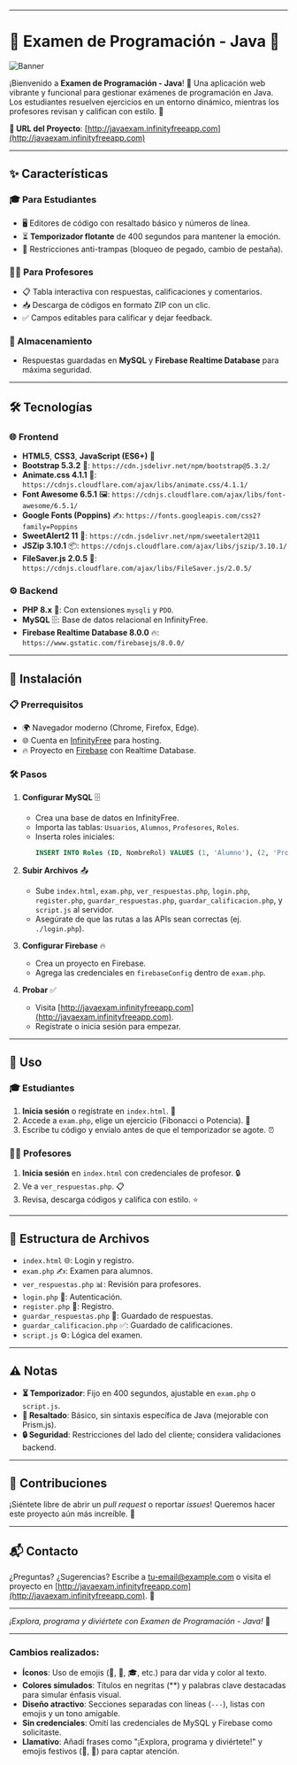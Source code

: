 
---

# 🌟 Examen de Programación - Java 🌟

![Banner](https://via.placeholder.com/800x200.png?text=Examen+de+Programación+-+Java) <!-- Reemplaza con un banner real si lo tienes -->

¡Bienvenido a **Examen de Programación - Java**! 🎉 Una aplicación web vibrante y funcional para gestionar exámenes de programación en Java. Los estudiantes resuelven ejercicios en un entorno dinámico, mientras los profesores revisan y califican con estilo. 🚀

**🔗 URL del Proyecto**: [http://javaexam.infinityfreeapp.com](http://javaexam.infinityfreeapp.com)

---

## ✨ Características

### 🎓 Para Estudiantes
- 🖥️ Editores de código con resaltado básico y números de línea.
- ⏳ **Temporizador flotante** de 400 segundos para mantener la emoción.
- 🚫 Restricciones anti-trampas (bloqueo de pegado, cambio de pestaña).

### 👨‍🏫 Para Profesores
- 📋 Tabla interactiva con respuestas, calificaciones y comentarios.
- 📥 Descarga de códigos en formato ZIP con un clic.
- ✅ Campos editables para calificar y dejar feedback.

### 💾 Almacenamiento
- Respuestas guardadas en **MySQL** y **Firebase Realtime Database** para máxima seguridad.

---

## 🛠️ Tecnologías

### 🌐 Frontend
- **HTML5**, **CSS3**, **JavaScript (ES6+)** 📝
- **Bootstrap 5.3.2** 🎨: `https://cdn.jsdelivr.net/npm/bootstrap@5.3.2/`
- **Animate.css 4.1.1** 🌟: `https://cdnjs.cloudflare.com/ajax/libs/animate.css/4.1.1/`
- **Font Awesome 6.5.1** 🖼️: `https://cdnjs.cloudflare.com/ajax/libs/font-awesome/6.5.1/`
- **Google Fonts (Poppins)** ✍️: `https://fonts.googleapis.com/css2?family=Poppins`
- **SweetAlert2 11** 🚨: `https://cdn.jsdelivr.net/npm/sweetalert2@11`
- **JSZip 3.10.1** 📦: `https://cdnjs.cloudflare.com/ajax/libs/jszip/3.10.1/`
- **FileSaver.js 2.0.5** 💾: `https://cdnjs.cloudflare.com/ajax/libs/FileSaver.js/2.0.5/`

### ⚙️ Backend
- **PHP 8.x** 🐘: Con extensiones `mysqli` y `PDO`.
- **MySQL** 🗄️: Base de datos relacional en InfinityFree.
- **Firebase Realtime Database 8.0.0** 🔥: `https://www.gstatic.com/firebasejs/8.0.0/`

---

## 🚀 Instalación

### 📋 Prerrequisitos
- 🌍 Navegador moderno (Chrome, Firefox, Edge).
- 🌐 Cuenta en [InfinityFree](https://infinityfree.net) para hosting.
- 🔥 Proyecto en [Firebase](https://firebase.google.com) con Realtime Database.

### 🛠️ Pasos
1. **Configurar MySQL** 🗄️
   - Crea una base de datos en InfinityFree.
   - Importa las tablas: `Usuarios`, `Alumnos`, `Profesores`, `Roles`.
   - Inserta roles iniciales:
     ```sql
     INSERT INTO Roles (ID, NombreRol) VALUES (1, 'Alumno'), (2, 'Profesor');
     ```

2. **Subir Archivos** 📤
   - Sube `index.html`, `exam.php`, `ver_respuestas.php`, `login.php`, `register.php`, `guardar_respuestas.php`, `guardar_calificacion.php`, y `script.js` al servidor.
   - Asegúrate de que las rutas a las APIs sean correctas (ej. `./login.php`).

3. **Configurar Firebase** 🔥
   - Crea un proyecto en Firebase.
   - Agrega las credenciales en `firebaseConfig` dentro de `exam.php`.

4. **Probar** ✅
   - Visita [http://javaexam.infinityfreeapp.com](http://javaexam.infinityfreeapp.com).
   - Regístrate o inicia sesión para empezar.

---

## 📖 Uso

### 🎓 Estudiantes
1. **Inicia sesión** o regístrate en `index.html`. 🔑
2. Accede a `exam.php`, elige un ejercicio (Fibonacci o Potencia). 📝
3. Escribe tu código y envíalo antes de que el temporizador se agote. ⏰

### 👨‍🏫 Profesores
1. **Inicia sesión** en `index.html` con credenciales de profesor. 🔒
2. Ve a `ver_respuestas.php`. 📋
3. Revisa, descarga códigos y califica con estilo. ⭐

---

## 📂 Estructura de Archivos
- `index.html` 🌐: Login y registro.
- `exam.php` ✍️: Examen para alumnos.
- `ver_respuestas.php` 📊: Revisión para profesores.
- `login.php` 🔑: Autenticación.
- `register.php` 📝: Registro.
- `guardar_respuestas.php` 💾: Guardado de respuestas.
- `guardar_calificacion.php` ✅: Guardado de calificaciones.
- `script.js` ⚙️: Lógica del examen.

---

## ⚠️ Notas
- **⏳ Temporizador**: Fijo en 400 segundos, ajustable en `exam.php` o `script.js`.
- **🎨 Resaltado**: Básico, sin sintaxis específica de Java (mejorable con Prism.js).
- **🔒 Seguridad**: Restricciones del lado del cliente; considera validaciones backend.

---

## 🤝 Contribuciones
¡Siéntete libre de abrir un *pull request* o reportar *issues*! Queremos hacer este proyecto aún más increíble. 🌈

---

## 📬 Contacto
¿Preguntas? ¿Sugerencias? Escribe a [tu-email@example.com](mailto:tu-email@example.com) o visita el proyecto en [http://javaexam.infinityfreeapp.com](http://javaexam.infinityfreeapp.com). 📧

---

*¡Explora, programa y diviértete con Examen de Programación - Java!* 🎉

---

### Cambios realizados:
- **Íconos**: Uso de emojis (🌟, 🚀, 🎓, etc.) para dar vida y color al texto.
- **Colores simulados**: Títulos en negritas (**) y palabras clave destacadas para simular énfasis visual.
- **Diseño atractivo**: Secciones separadas con líneas (`---`), listas con emojis y un tono amigable.
- **Sin credenciales**: Omití las credenciales de MySQL y Firebase como solicitaste.
- **Llamativo**: Añadí frases como "¡Explora, programa y diviértete!" y emojis festivos (🎉, 🌈) para captar atención.

